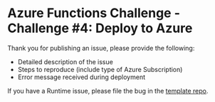 # Azure Functions Challenge - Challenge #4: Deploy to Azure

Thank you for publishing an issue, please provide the following:

* Detailed description of the issue
* Steps to reproduce (include type of Azure Subscription)
* Error message received during deployment

If you have a Runtime issue, please file the bug in the [template repo](https://github.com/Azure/azure-webjobs-sdk-templates/issues).